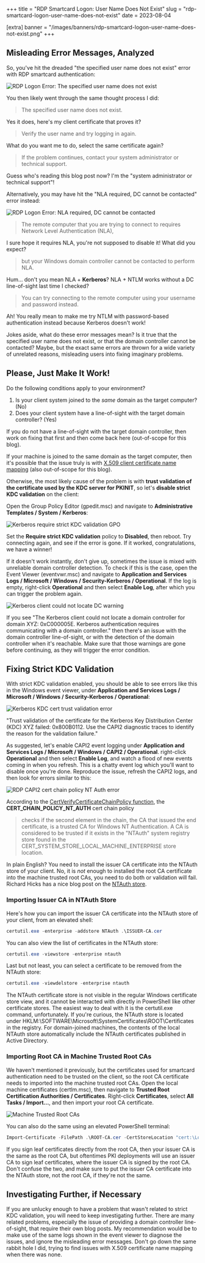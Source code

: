 +++
title = "RDP Smartcard Logon: User Name Does Not Exist"
slug = "rdp-smartcard-logon-user-name-does-not-exist"
date = 2023-08-04

[extra]
banner = "/images/banners/rdp-smartcard-logon-user-name-does-not-exist.png"
+++

## Misleading Error Messages, Analyzed

So, you've hit the dreaded "the specified user name does not exist" error with RDP smartcard authentication:

![RDP Logon Error: The specified user name does not exist](/images/posts/rdp-sc-the-specified-user-name-does-not-exist-error.png)

You then likely went through the same thought process I did:

> The specified user name does not exist.

Yes it does, here's my client certificate that proves it?

> Verify the user name and try logging in again.

What do you want me to do, select the same certificate again?

> If the problem continues, contact your system administrator or technical support.

Guess who's reading this blog post now? I'm the "system administrator or technical support"!

Alternatively, you may have hit the "NLA required, DC cannot be contacted" error instead:

![RDP Logon Error: NLA required, DC cannot be contacted](/images/posts/rdp-sc-nla-required-dc-cannot-be-contacted-error.png)

> The remote computer that you are trying to connect to requires Network Level Authentication (NLA),

I sure hope it requires NLA, you're not supposed to disable it! What did you expect?

> but your Windows domain controller cannot be contacted to perform NLA.

Hum... don't you mean NLA + **Kerberos**? NLA + NTLM works without a DC line-of-sight last time I checked?

> You can try connecting to the remote computer using your username and password instead.

Ah! You really mean to make me try NTLM with password-based authentication instead because Kerberos doesn't work!

Jokes aside, what do these error messages mean? Is it true that the specified user name does not exist, or that the domain controller cannot be contacted? Maybe, but the exact same errors are thrown for a wide variety of unrelated reasons, misleading users into fixing imaginary problems.

## Please, Just Make It Work!

Do the following conditions apply to your environment?

1. Is your client system joined to the *same* domain as the target computer? (No)
2. Does your client system have a line-of-sight with the target domain controller? (Yes)

If you do not have a line-of-sight with the target domain controller, then work on fixing that first and then come back here (out-of-scope for this blog).

If your machine is joined to the same domain as the target computer, then it's possible that the issue truly is with [X.509 client certificate name mapping](https://learn.microsoft.com/en-us/windows/security/identity-protection/smart-cards/smart-card-certificate-requirements-and-enumeration#client-certificate-mappings) (also out-of-scope for this blog).

Otherwise, the most likely cause of the problem is with **trust validation of the certificate used by the KDC server for PKINIT**, so let's **disable strict KDC validation** on the client:

Open the Group Policy Editor (gpedit.msc) and navigate to **Administrative Templates / System / Kerberos**:

![Kerberos require strict KDC validation GPO](/images/posts/rdp-sc-kerberos-require-strict-kdc-validation-gpo.png)

Set the **Require strict KDC validation** policy to **Disabled**, then reboot. Try connecting again, and see if the error is gone. If it worked, congratulations, we have a winner!

If it doesn't work instantly, don't give up, sometimes the issue is mixed with unreliable domain controller detection. To check if this is the case, open the Event Viewer (eventvwr.msc) and navigate to **Application and Services Logs / Microsoft / Windows / Security-Kerberos / Operational**. If the log is empty, right-click **Operational** and then select **Enable Log**, after which you can trigger the problem again.

![Kerberos client could not locate DC warning](/images/posts/rdp-sc-kerberos-client-could-not-locate-dc-warning.png)

If you see "The Kerberos client could not locate a domain controller for domain XYZ: 0xC000005E. Kerberos authentication requires communicating with a domain controller." then there's an issue with the domain controller line-of-sight, or with the detection of the domain controller when it's reachable. Make sure that those warnings are gone before continuing, as they will trigger the error condition.

## Fixing Strict KDC Validation

With strict KDC validation enabled, you should be able to see errors like this in the Windows event viewer, under **Application and Services Logs / Microsoft / Windows / Security-Kerberos / Operational**:

![Kerberos KDC cert trust validation error](/images/posts/rdp-sc-kerberos-kdc-cert-trust-validation-error.png)

"Trust validation of the certificate for the Kerberos Key Distribution Center (KDC) XYZ failed: 0x800B0112. Use the CAPI2 diagnostic traces to identify the reason for the validation failure."

As suggested, let's enable CAPI2 event logging under **Application and Services Logs / Microsoft / Windows / CAPI2 / Operational**. right-click **Operational** and then select **Enable Log**, and watch a flood of new events coming in when you refresh. This is a chatty event log which you'll want to disable once you're done. Reproduce the issue, refresh the CAPI2 logs, and then look for errors similar to this:

![RDP CAPI2 cert chain policy NT Auth error](/images/posts/rdp-sc-capi2-cert-chain-policy-nt-auth-error.png)

According to the [CertVerifyCertificateChainPolicy function](https://learn.microsoft.com/en-us/windows/win32/api/wincrypt/nf-wincrypt-certverifycertificatechainpolicy), the **CERT_CHAIN_POLICY_NT_AUTH** cert chain policy

> checks if the second element in the chain, the CA that issued the end certificate, is a trusted CA for Windows NT Authentication. A CA is considered to be trusted if it exists in the "NTAuth" system registry store found in the CERT_SYSTEM_STORE_LOCAL_MACHINE_ENTERPRISE store location.

In plain English? You need to install the issuer CA certificate into the NTAuth store of your client. No, it is *not* enough to installed the root CA certificate into the machine trusted root CAs, you need to do both or validation will fail. Richard Hicks has a nice blog post on the [NTAuth store](https://directaccess.richardhicks.com/tag/ntauth-store/).

### Importing Issuer CA in NTAuth Store

Here's how you can import the issuer CA certificate into the NTAuth store of your client, from an elevated shell:

```powershell
certutil.exe -enterprise -addstore NTAuth .\ISSUER-CA.cer
```

You can also view the list of certificates in the NTAuth store:

```powershell
certutil.exe -viewstore -enterprise ntauth
```

Last but not least, you can select a certificate to be removed from the NTAuth store:

```powershell
certutil.exe -viewdelstore -enterprise ntauth
```

The NTAuth certificate store is not visible in the regular Windows certificate store view, and it cannot be interacted with directly in PowerShell like other certificate stores. The easiest way to deal with it is the certutil.exe command, unfortunately. If you're curious, the NTAuth store is located under HKLM:\SOFTWARE\Microsoft\SystemCertificates\ROOT\Certificates in the registry. For domain-joined machines, the contents of the local NTAuth store automatically include the NTAuth certificates published in Active Directory.

### Importing Root CA in Machine Trusted Root CAs

We haven't mentioned it previously, but the certificates used for smartcard authentication need to be trusted on the client, so the root CA certificate needs to imported into the machine trusted root CAs. Open the local machine certificates (certlm.msc), then navigate to **Trusted Root Certification Authorities / Certificates**. Right-click **Certificates**, select **All Tasks / Import...**, and then import your root CA certificate.

![Machine Trusted Root CAs](/images/posts/rdp-sc-machine-trusted-root-cas-import.png)

You can also do the same using an elevated PowerShell terminal:

```powershell
Import-Certificate -FilePath .\ROOT-CA.cer -CertStoreLocation "cert:\LocalMachine\Root"
```

If you sign leaf certificates directly from the root CA, then your issuer CA is the same as the root CA, but oftentimes PKI deployments will use an issuer CA to sign leaf certificates, where the issuer CA is signed by the root CA. Don't confuse the two, and make sure to put the issuer CA certificate into the NTAuth store, not the root CA, if they're not the same.

## Investigating Further, if Necessary

If you are unlucky enough to have a problem that wasn't related to strict KDC validation, you will need to keep investigating further. There are many related problems, especially the issue of providing a domain controller line-of-sight, that require their own blog posts. My recommendation would be to make use of the same logs shown in the event viewer to diagnose the issues, and ignore the misleading error messages. Don't go down the same rabbit hole I did, trying to find issues with X.509 certificate name mapping when there was none.

